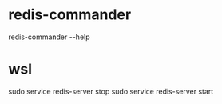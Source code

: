 #  redis-commander
redis-commander --help

# wsl 
 sudo service redis-server stop
 sudo service redis-server start